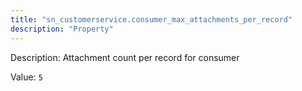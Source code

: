 ```yaml
---
title: "sn_customerservice.consumer_max_attachments_per_record"
description: "Property"
---
```


Description: Attachment count per record for consumer

Value: `5`